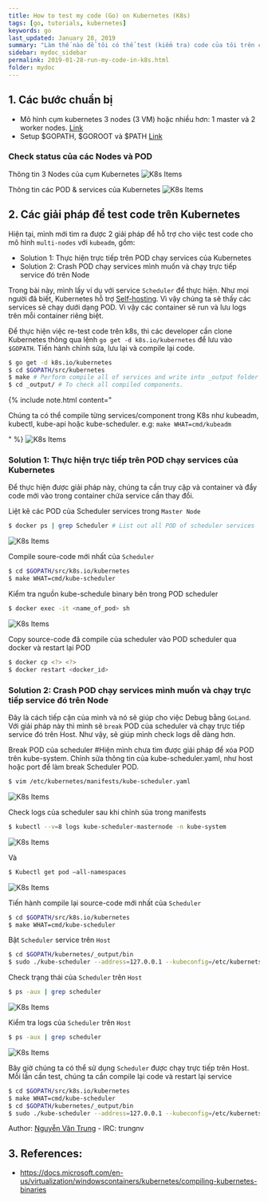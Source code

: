 ```yaml
---
title: How to test my code (Go) on Kubernetes (K8s)
tags: [go, tutorials, kubernetes]
keywords: go
last_updated: January 28, 2019
summary: "Làm thế nào để tôi có thể test (kiểm tra) code của tôi trên cụm cluster của Kubernetes là mục tiêu của bài viết này. Trong bài viết này tôi đề cập đến trường hợp multi-node với kubeadm. Với mô hình [all-in-one](https://github.com/kubernetes/kubernetes) thì apply code trực tiếp vào ``$GOPATH/src/k8s.io/kubernetes`` và ``./hack/local-up-cluster.sh`` là ok."
sidebar: mydoc_sidebar
permalink: 2019-01-28-run-my-code-in-k8s.html
folder: mydoc
---
```



## 1. Các bước chuẩn bị

- Mô hình cụm kubernetes 3 nodes (3 VM) hoặc nhiều hơn: 1 master và 2 worker nodes. [Link](https://vietkubers.github.io/2018-11-21-deploying-multiplenodes-with-kubeadm.html)
- Setup $GOPATH, $GOROOT và $PATH [Link](https://vietkubers.github.io/2019-01-23-preparing-env-for-golang.html)

### Check status của các Nodes và POD

Thông tin 3 Nodes của cụm Kubernetes
![K8s Items](/static/img/compile_go_k8s/node_status.png)

Thông tin các POD & services của Kubernetes
![K8s Items](/static/img/compile_go_k8s/ready_node.png)


## 2. Các giải pháp để test code trên Kubernetes

Hiện tại, mình mới tìm ra được 2 giải pháp để hỗ trợ cho việc test code cho mô hình ``multi-nodes`` với ``kubeadm``, gồm:

* Solution 1: Thực hiện trực tiếp trên POD chạy services của Kubernetes
* Solution 2: Crash POD chạy services mình muốn và chạy trực tiếp service đó trên Node

Trong bài này, mình lấy ví dụ với service ``Scheduler`` để thực hiện. Như mọi người đã biết, Kubernetes hỗ trợ [Self-hosting](https://thenewstack.io/kubernetes-now-does-self-hosting-with-kubeadm/). Vì vậy chúng ta sẽ thấy các services sẽ chạy dưới dạng POD. Vì vậy các container sẽ run và lưu logs trên mỗi container riêng biệt.

Để thực hiện việc re-test code trên k8s, thì các developer cần clone Kubernetes thông qua lệnh ``go get -d k8s.io/kubernetes`` để lưu vào ``$GOPATH``. Tiến hành chỉnh sửa, lưu lại và compile lại code.

```bash
$ go get -d k8s.io/kubernetes
$ cd $GOPATH/src/kubernetes
$ make # Perform compile all of services and write into _output folder
$ cd _output/ # To check all compiled components.
```
{% include note.html content="  

Chúng ta có thể compile từng services/component trong K8s như kubeadm, kubectl, kube-api hoặc kube-scheduler. e.g: ``make WHAT=cmd/kubeadm``

" %}
![K8s Items](/static/img/compile_go_k8s/compile.png)

### Solution 1: Thực hiện trực tiếp trên POD chạy services của Kubernetes

Để thực hiện được giải pháp này, chúng ta cần truy cập và container và đẩy code mới vào trong container chứa service cần thay đổi.

Liệt kê các POD của Scheduler services trong ``Master Node``
```bash
$ docker ps | grep Scheduler # List out all POD of scheduler services
```
![K8s Items](/static/img/compile_go_k8s/pod_scheduler_docker.png)

Compile soure-code mới nhất của ``Scheduler``
```bash
$ cd $GOPATH/src/k8s.io/kubernetes
$ make WHAT=cmd/kube-scheduler
``` 

Kiểm tra nguồn kube-schedule binary bên trong POD scheduler
```bash
$ docker exec -it <name_of_pod> sh
```
![K8s Items](/static/img/compile_go_k8s/pod_exec.png)

Copy source-code đã compile của scheduler vào POD scheduler qua docker và restart lại POD
```bash
$ docker cp <?> <?>
$ docker restart <docker_id>
```

### Solution 2: Crash POD chạy services mình muốn và chạy trực tiếp service đó trên Node

Đây là cách tiếp cận của mình và nó sẽ giúp cho việc Debug bằng ``GoLand``. Với giải pháp này thì mình sẽ `break` POD của scheduler và chạy trực tiếp service đó trên Host. Như vậy, sẽ giúp mình check logs dễ dàng hơn.

Break POD của scheduler #Hiện mình chưa tìm được giải pháp để xóa POD trên kube-system.
Chỉnh sửa thông tin của kube-scheduler.yaml, như host hoặc port để làm break Scheduler POD.
```bash
$ vim /etc/kubernetes/manifests/kube-scheduler.yaml
```
![K8s Items](/static/img/compile_go_k8s/scheduler_manifests.png)

Check logs của scheduler sau khi chỉnh sủa trong manifests
```bash
$ kubectl --v=8 logs kube-scheduler-masternode -n kube-system
```
![K8s Items](/static/img/compile_go_k8s/error_pod_svc.png)

Và 
```bash
$ Kubectl get pod –all-namespaces
```
![K8s Items](/static/img/compile_go_k8s/error_pod.png)

Tiến hành compile lại source-code mới nhất của ``Scheduler``
```bash
$ cd $GOPATH/src/k8s.io/kubernetes
$ make WHAT=cmd/kube-scheduler
``` 

Bật ``Scheduler`` service trên ``Host``
```bash
$ cd $GOPATH/kubernetes/_output/bin
$ sudo ./kube-scheduler --address=127.0.0.1 --kubeconfig=/etc/kubernets/scheduler.conf --leader-elect=true -v=4
``` 

Check trạng thái của ``Scheduler`` trên ``Host``
```bash
$ ps -aux | grep scheduler
```
![K8s Items](/static/img/compile_go_k8s/new_scheduler.png)

Kiểm tra logs của ``Scheduler`` trên ``Host``
```bash
$ ps -aux | grep scheduler
``` 
![K8s Items](/static/img/compile_go_k8s/log_new_scheduler.png)


Bây giờ chúng ta có thể sử dụng ``Scheduler`` được chạy trực tiếp trên Host. Mỗi lần cần test, chúng ta cần compile lại code và restart lại service
```bash
$ cd $GOPATH/src/k8s.io/kubernetes
$ make WHAT=cmd/kube-scheduler
$ cd $GOPATH/kubernetes/_output/bin
$ sudo ./kube-scheduler --address=127.0.0.1 --kubeconfig=/etc/kubernets/scheduler.conf --leader-elect=true -v=4
```

Author: [Nguyễn Văn Trung](https://github.com/trungnvfet) - IRC: trungnv

## 3. References:
- https://docs.microsoft.com/en-us/virtualization/windowscontainers/kubernetes/compiling-kubernetes-binaries
